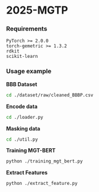 # 2025-MGTP
### Requirements 

```
PyTorch >= 2.0.0
torch-gemetric >= 1.3.2
rdkit
scikit-learn
```

### Usage example

**BBB Dataset**
```sh
cd ./dataset/raw/cleaned_BBBP.csv
```

**Encode data**
```sh
cd ./loader.py
```

**Masking data**
```sh
cd ./util.py
```
**Training MGT-BERT**
```sh
python ./training_mgt_bert.py
```

**Extract Features**
```sh
python ./extract_feature.py
```

